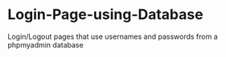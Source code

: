 # Login-Page-using-Database
Login/Logout pages that use usernames and passwords from a phpmyadmin database
